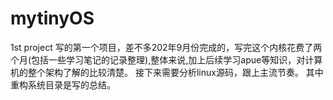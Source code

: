 # mytinyOS
1st project 
写的第一个项目，差不多202年9月份完成的，写完这个内核花费了两个月(包括一些学习笔记的记录整理),整体来说,加上后续学习apue等知识，对计算机的整个架构了解的比较清楚。
接下来需要分析linux源码，跟上主流节奏。
其中重构系统目录是写的总结。
